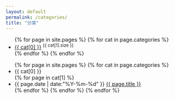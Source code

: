 ```yaml
---
layout: default
permalink: /categories/
title: "分类"
---
```


<ul class="categories">
  {% for page in site.pages %}  
   {% for cat in page.categories %}    
    <li>
        <a href="#{{ cat[0] }}">{{ cat[0] }}</a> <sup>{{ cat[1].size }}</sup>
    </li>
    {% endfor %}
   {% endfor %}
   </ul>

<ul class="listing">
  {% for page in site.pages %} 
   {% for cat in page.categories %}
    <li class="listing-seperator" id="{{ cat[0] }}">{{ cat[0] }}</li>
    {% for page in cat[1] %}
    <li class="listing-item">
        <time datetime="{{ page.date | date:"%Y-%m-%d" }}">{{ page.date | date:"%Y-%m-%d" }}</time>
        <a href="{{ page.url }}" title="{{ page.title }}">{{ page.title }}</a>
    </li>
    {% endfor %}
   {% endfor %}
{% endfor %}
</ul>
